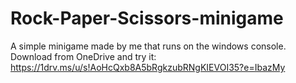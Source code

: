 # Rock-Paper-Scissors-minigame

A simple minigame made by me that runs on the windows console.
Download from OneDrive and try it: https://1drv.ms/u/s!AoHcQxb8A5bRgkzubRNgKIEVOI35?e=IbazMy
